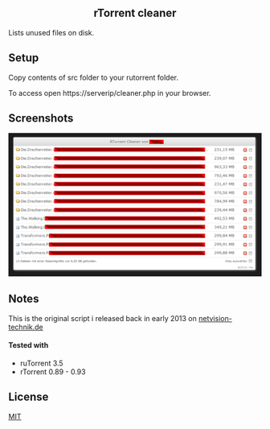 <h2 align="center">rTorrent cleaner</h2>

Lists unused files on disk.

## Setup

Copy contents of src folder to your rutorrent folder.

To access open https://serverip/cleaner.php in your browser.

## Screenshots

<img src="screenshots/1.png" />

## Notes

This is the original script i released back in early 2013 on [netvision-technik.de](http://www.netvision-technik.de/forum/showthread.php?p=78813#post78813)

#### Tested with

- ruTorrent 3.5 
- rTorrent 0.89 - 0.93

## License

[MIT](https://choosealicense.com/licenses/mit/)
